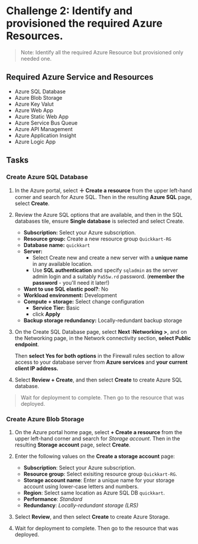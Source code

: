 # Challenge 2: Identify and provisioned the required Azure Resources.


> Note: Identify all the required Azure Resource but provisioned only needed one.

## Required Azure Service and Resources
- Azure SQL Database
- Azure Blob Storage
- Azure Key Valut
- Azure Web App
- Azure Static Web App
- Azure Service Bus Queue
- Azure API Management
- Azure Application Insight
- Azure Logic App


## Tasks

### Create Azure SQL Database 
1. In the Azure portal, select **＋ Create a resource** from the upper left-hand corner and search for Azure SQL. Then in the resulting **Azure SQL** page, select **Create**.

2. Review the Azure SQL options that are available, and then in the SQL databases tile, ensure **Single database** is selected and select Create.
    - **Subscription:** Select your Azure subscription.
    - **Resource group:** Create a new resource group `Quickkart-RG`
    - **Database name:** `quickkart`
    - **Server:** 
        - Select Create new and create a new server with a **unique
        name** in any available location. 
        - Use **SQL authentication** and specify `sqladmin` as the server admin login and a suitably `Pa55w.rd` password. (**remember the password** - you'll need it later!)
    - **Want to use SQL elastic pool?**: No
    - **Workload environment:** Development
    - **Compute + storage:** Select change configuration
        - **Service Tier:** Basic
        - click **Apply**
    - **Backup storage redundancy:** Locally-redundant backup storage

3. On the Create SQL Database page, select **Next :Networking >**, and on the Networking page, in the Network connectivity section, **select Public endpoint**. 

   Then **select Yes for both options** in the Firewall rules section to allow access to your database server from **Azure services** and **your current client IP address.**

4. Select **Review + Create**, and then select **Create** to create Azure SQL database.<br>

> Wait for deployment to complete. Then go to the resource that was deployed.

### Create Azure Blob Storage

1. On the Azure portal home page, select **+ Create a resource** from the upper left-hand corner and search for *Storage account*. Then in the resulting **Storage account** page, select **Create**.
1. Enter the following values on the **Create a storage account** page:
    - **Subscription**: Select your Azure subscription.
    - **Resource group**:  Select exisiting resource group `Quickkart-RG`.
    - **Storage account name**: Enter a unique name for your storage account using lower-case letters and numbers.
    - **Region**:  Select same location as Azure SQL DB `quickkart`.
    - **Performance**: *Standard*
    - **Redundancy**: *Locally-redundant storage (LRS)*

1. Select **Review**, and then select **Create** to create Azure Storage.<br>
1. Wait for deployment to complete. Then go to the resource that was deployed.